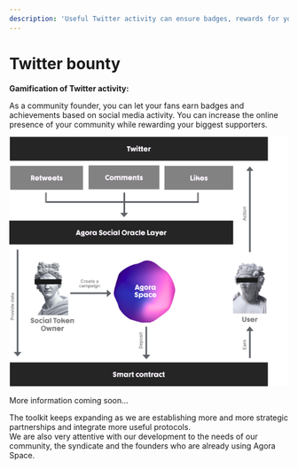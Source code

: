 ```yaml
---
description: 'Useful Twitter activity can ensure badges, rewards for your biggest fans'
---
```


# Twitter bounty

**Gamification of Twitter activity:** 

As a community founder, you can let your fans earn badges and achievements based on social media activity. You can increase the online presence of your community while rewarding your biggest supporters. 

![](../.gitbook/assets/group-296.png)

More information coming soon...

The toolkit keeps expanding as we are establishing more and more strategic partnerships and integrate more useful protocols.   
We are also very attentive with our development to the needs of our community, the syndicate and the founders who are already using Agora Space.

